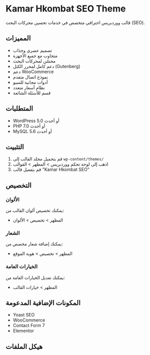 # Kamar Hkombat SEO Theme

قالب ووردبريس احترافي متخصص في خدمات تحسين محركات البحث (SEO).

## المميزات

- تصميم عصري وجذاب
- متجاوب مع جميع الأجهزة
- محسّن لمحركات البحث
- دعم كامل لمحرر الكتل (Gutenberg)
- دعم WooCommerce
- نموذج اتصال متقدم
- أدوات مجانية للسيو
- نظام أسعار متعدد
- قسم للأسئلة الشائعة

## المتطلبات

- WordPress 5.0 أو أحدث
- PHP 7.0 أو أحدث
- MySQL 5.6 أو أحدث

## التثبيت

1. قم بتحميل مجلد القالب إلى `wp-content/themes/`
2. اذهب إلى لوحة تحكم ووردبريس > المظهر > القوالب
3. قم بتفعيل قالب "Kamar Hkombat SEO"

## التخصيص

### الألوان

يمكنك تخصيص ألوان القالب من:
- المظهر > تخصيص > الألوان

### الشعار

يمكنك إضافة شعار مخصص من:
- المظهر > تخصيص > هوية الموقع

### الخيارات العامة

يمكنك تعديل الخيارات العامة من:
- المظهر > خيارات القالب

## المكونات الإضافية المدعومة

- Yoast SEO
- WooCommerce
- Contact Form 7
- Elementor

## هيكل الملفات
